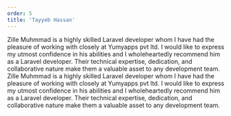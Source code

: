 ```yaml
---
order: 5
title: 'Tayyeb Hassan'
---
```


Zille Muhmmad is a highly skilled Laravel developer whom I have had the pleasure of working with closely at Yumyapps pvt ltd. I would like to express my utmost confidence in his abilities and I wholeheartedly recommend him as a Laravel developer. Their technical expertise, dedication, and collaborative nature make them a valuable asset to any development team. Zille Muhmmad is a highly skilled Laravel developer whom I have had the pleasure of working with closely at Yumyapps pvt ltd. I would like to express my utmost confidence in his abilities and I wholeheartedly recommend him as a Laravel developer. Their technical expertise, dedication, and collaborative nature make them a valuable asset to any development team.
